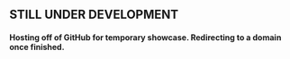 ## STILL UNDER DEVELOPMENT

#### Hosting off of GitHub for temporary showcase. Redirecting to a domain once finished. 
